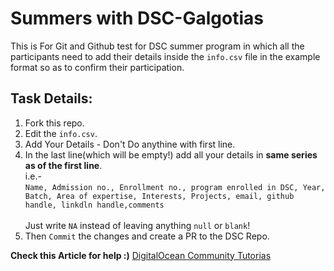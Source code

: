 # Summers with DSC-Galgotias 
This is For Git and Github test for DSC summer program in which all the participants need to add their details inside the `info.csv` file in the example format so as to confirm their participation.

## Task Details:
<ol>
  <li>Fork this repo.</li>
  <li>Edit the <code>info.csv</code>.</li>
  <li>Add Your Details - Don't Do anythine with first line.</li>
 <li>In the last line(which will be empty!) add all your details in <b>same series as of the first line</b>.
   <br />
   i.e.-
   <br /><code>Name, Admission no., Enrollment no., program enrolled in DSC, Year, Batch, Area of expertise, Interests, Projects, email, github handle, linkdln handle,comments</code>
   <br /> <br />
   Just write <code>NA</code> instead of leaving anything <code>null</code> or <code>blank</code>!</li>
  <li>Then <code>Commit</code> the changes and create a PR to the DSC Repo.</li>
</ol>

<b>Check this Article for help :)</b> [DigitalOcean Community Tutorias](https://www.digitalocean.com/community/tutorials/how-to-create-a-pull-request-on-github)
